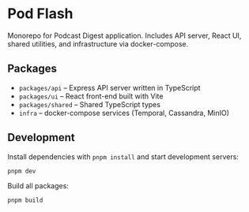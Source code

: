 # Pod Flash

Monorepo for Podcast Digest application. Includes API server, React UI, shared utilities, and infrastructure via docker-compose.

## Packages
- `packages/api` – Express API server written in TypeScript
- `packages/ui` – React front-end built with Vite
- `packages/shared` – Shared TypeScript types
- `infra` – docker-compose services (Temporal, Cassandra, MinIO)

## Development

Install dependencies with `pnpm install` and start development servers:

```bash
pnpm dev
```

Build all packages:

```bash
pnpm build
```
